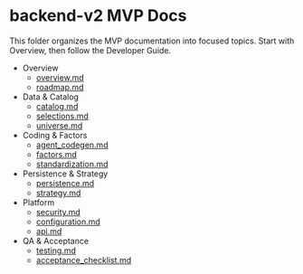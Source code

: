 # backend-v2 MVP Docs

This folder organizes the MVP documentation into focused topics. Start with Overview, then follow the Developer Guide.

- Overview
  - [overview.md](./overview.md)
  - [roadmap.md](./roadmap.md)
- Data & Catalog
  - [catalog.md](./catalog.md)
  - [selections.md](./selections.md)
  - [universe.md](./universe.md)
- Coding & Factors
  - [agent_codegen.md](./agent_codegen.md)
  - [factors.md](./factors.md)
  - [standardization.md](./standardization.md)
- Persistence & Strategy
  - [persistence.md](./persistence.md)
  - [strategy.md](./strategy.md)
- Platform
  - [security.md](./security.md)
  - [configuration.md](./configuration.md)
  - [api.md](./api.md)
- QA & Acceptance
  - [testing.md](./testing.md)
  - [acceptance_checklist.md](./acceptance_checklist.md)
